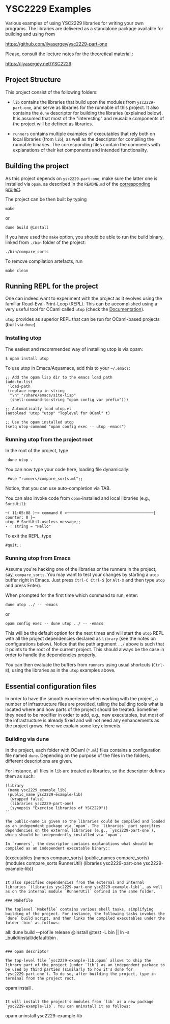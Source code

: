 # YSC2229 Examples

Various examples of using YSC2229 libraries for writing your own
programs. The libraries are delivered as a standalone package
available for building and using from

https://github.com/ilyasergey/ysc2229-part-one

Please, consult the lecture notes for the theoretical material.:

https://ilyasergey.net/YSC2229

## Project Structure 

This project consist of the following folders:

* `lib` contains the libraries that build upon the modules from
  `ysc2229-part-one`, and serve as libraries for the runnable of this
  project. It also contains the `dune` descriptor for building the
  libraries (explained below). It is assumed that most of the
  "interesting" and reusable components of the project will be defined
  as libraries.

* `runners` contains multiple examples of executables that rely both
  on local libraries (from `lib`), as well as the descriptor for
  compiling the runnable binaries. The corresponding files contain the
  comments with explanations of their ket components and intended
  functionality.

## Building the project

As this project depends on `ysc2229-part-one`, make sure the latter
one is installed via `opam`, as described in the `README.md` of the
[corresponding project](https://github.com/ilyasergey/ysc2229-part-one).

The project can be then built by typing

```
make
```

or

```
dune build @install
```

If you have used the `make` option, you should be able to run the
build binary, linked from `./bin` folder of the project:

```
./bin/compare_sorts
```

To remove compilation artefacts, run

```
make clean
```

## Running REPL for the project

One can indeed want to experiment with the project as it evolves using
the familiar Read-Eval-Print-Loop (REPL). This can be accomplished
using a very useful tool for OCaml called `utop` (check the
[Documentation](https://github.com/ocaml-community/utop)).

`utop` provides as superior REPL that can be run for OCaml-based
projects (built via `dune`).

### Installing utop

The easiest and recommended way of installing utop is via opam:

```
$ opam install utop
```

To use utop in Emacs/Aquamacs, add this to your `~/.emacs`:

```
;; Add the opam lisp dir to the emacs load path
(add-to-list
 'load-path
 (replace-regexp-in-string
  "\n" "/share/emacs/site-lisp"
  (shell-command-to-string "opam config var prefix")))

;; Automatically load utop.el
(autoload 'utop "utop" "Toplevel for OCaml" t)

;; Use the opam installed utop
(setq utop-command "opam config exec -- utop -emacs")
```

### Running utop from the project root

In the root of the project, type

```
 dune utop .
```

You can now type your code here, loading file dynamically:

```
 #use "runners/compare_sorts.ml";;
```

Notice, that you can use auto-completion via TAB.

You can also invoke code from `opam`-installed and local libraries
(e.g., `SortUtil`):

```
─( 11:05:08 )─< command 0 >──────────────────────────────────────{ counter: 0 }─
utop # SortUtil.useless_message;;
- : string = "Hello"
```

To exit the REPL, type

```
#quit;;
```

### Running utop from Emacs

Assume you're hacking one of the libraries or the runners in the
project, say, `compare_sorts`. You may want to test your changes by
starting a `utop` buffer right in Emacs. Just press `Ctrl-C Ctrl-S`
(or `Alt-X` and then type `utop` and press Enter).

When prompted for the first time which command to run, enter:

```
dune utop ../ -- -emacs
```

or

```
opam config exec -- dune utop ../ -- -emacs
```

This will be the default option for the next times and will start the
`utop` REPL with all the project dependencies declared as `library`
(see the notes on configurations below). Notice that the path
argument `../` above is such that it points to the root of the current
project. This should always be the case in order to handle the
dependencies properly.

You can then evaluate the buffers from `runners` using usual shortcuts
(`Ctrl-B`), using the libraries as in the `utop` examples above.


## Essential configuration files

In order to have the smooth experience when working with the project,
a number of infrastructure files are provided, telling the building
tools what is located where and how parts of the project should be
treated. Sometime they need to be modifier in order to add, e.g., new
executables, but most of the infrastructure is already fixed and will
not need any enhancements as the project grows. Here we explain some
key elements.

### Building via dune

In the project, each folder with OCaml (`*.ml`) files contains a
configuration file named `dune`. Depending on the purpose of the files
in the folders, different descriptions are given.

For instance, all files in `lib` are treated as libraries, so the
descriptor defines them as such:

```
(library
 (name ysc2229_example_lib)
 (public_name ysc2229-example-lib)
  (wrapped false)
  (libraries ysc2229-part-one)
  (synopsis "Exercise libraries of YSC2229"))
``

The public-name is given so the libraries could be compiled and loaded
as an independent package via `opam`. The `libraries` part specifies
dependencies on the external libraries (e.g., `ysc2229-part-one`),
which should be independently installed via `opam`.

In `runners`, the descriptor contains explanations what should be
compiled as an independent executable binary::

```
(executables
 (names compare_sorts)
  (public_names compare_sorts)
  (modules compare_sorts RunnerUtil)
  (libraries ysc2229-part-one ysc2229-example-lib))
```

It also specifies dependencies from the external and internal
libraries `(libraries ysc2229-part-one ysc2229-example-lib)`, as well
as on the internal module `RunnerUtil` defined in the same folder.

### Makefile

The toplevel `Makefile` contains various shell tasks, simplifying
building of the project. For instance, the following tasks invokes the
`dune` build script, and then links the compiled executables under the
folder `bin` as follows:

```
all:
	dune build --profile release @install 
	@test -L bin || ln -s _build/install/default/bin .
```

### opam descriptor

The top-level file `ysc2229-example-lib.opam` allows to ship the
library part of the project (under `lib`) as an independent package to
be used by third parties (similarly to how it's done for
`ysc2229-part-one`). To do so, after building the project, type in
terminal from the project root.

```
opam install .
```

It will install the project's modules from `lib` as a new package
`ysc2229-example-lib`. You can uninstall it as follows:

```
opam uninstall ysc2229-example-lib
```







